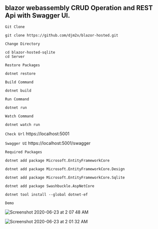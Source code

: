 ## blazor webassembly CRUD Operation and REST Api with Swagger UI.

`Git Clone`
```
git clone https://github.com/djm2x/blazor-hosted.git
```
`Change Directory`
```
cd blazor-hosted-sqlite
cd Server
```

`Restore Packages`
```
dotnet restore
```

`Build Command`
```
dotnet build
```

`Run Command`
```
dotnet run
```

`Watch Command`
```
dotnet watch run
```

`Check Url`
https://localhost:5001

`Swagger UI`
https://localhost:5001/swagger

`Required Packages`
```
dotnet add package Microsoft.EntityFrameworkCore
```
```
dotnet add package Microsoft.EntityFrameworkCore.Design
```
```
dotnet add package Microsoft.EntityFrameworkCore.Sqlite
```
```
dotnet add package Swashbuckle.AspNetCore
```
```
dotnet tool install --global dotnet-ef
```

`Demo`

![Screenshot 2020-06-23 at 2 07 48 AM](https://user-images.githubusercontent.com/16520789/85334069-47571580-b4f8-11ea-9de0-b72bd5ebdb45.png)


![Screenshot 2020-06-23 at 2 01 32 AM](https://user-images.githubusercontent.com/16520789/85334075-49b96f80-b4f8-11ea-80f2-cdcba6c56eec.png)



